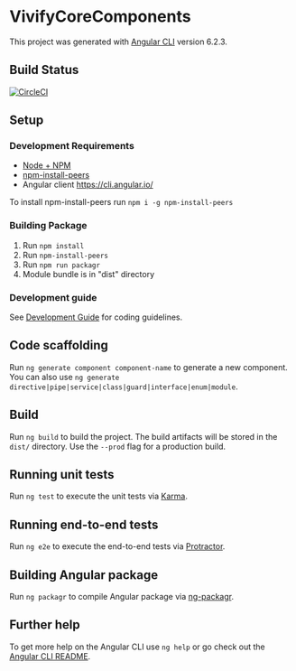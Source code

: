 # VivifyCoreComponents

This project was generated with [Angular CLI](https://github.com/angular/angular-cli) version 6.2.3.

## Build Status
[![CircleCI](https://circleci.com/gh/weaveio/vivify.lib.core.svg?style=svg&circle-token=eba95b665f88d1e65f34271e99c371f9712953d0)](https://circleci.com/gh/weaveio/vivify.lib.core)

## Setup
### Development Requirements
* [Node + NPM](http://www.nodejs.org)
* [npm-install-peers](https://www.npmjs.com/package/npm-install-peers)
* Angular client https://cli.angular.io/

To install npm-install-peers run `npm i -g npm-install-peers`

### Building Package

1. Run `npm install`
2. Run `npm-install-peers`
3. Run `npm run packagr`
4. Module bundle is in "dist" directory

### Development guide
See [Development Guide](https://github.com/weaveio/vivify.lib.core/wiki/Development-Guides) for coding guidelines.

## Code scaffolding

Run `ng generate component component-name` to generate a new component. You can also use `ng generate directive|pipe|service|class|guard|interface|enum|module`.

## Build

Run `ng build` to build the project. The build artifacts will be stored in the `dist/` directory. Use the `--prod` flag for a production build.

## Running unit tests

Run `ng test` to execute the unit tests via [Karma](https://karma-runner.github.io).

## Running end-to-end tests

Run `ng e2e` to execute the end-to-end tests via [Protractor](http://www.protractortest.org/).

## Building Angular package

Run `ng packagr` to compile Angular package via [ng-packagr](https://github.com/ng-packagr/ng-packagr).

## Further help

To get more help on the Angular CLI use `ng help` or go check out the [Angular CLI README](https://github.com/angular/angular-cli/blob/master/README.md).
